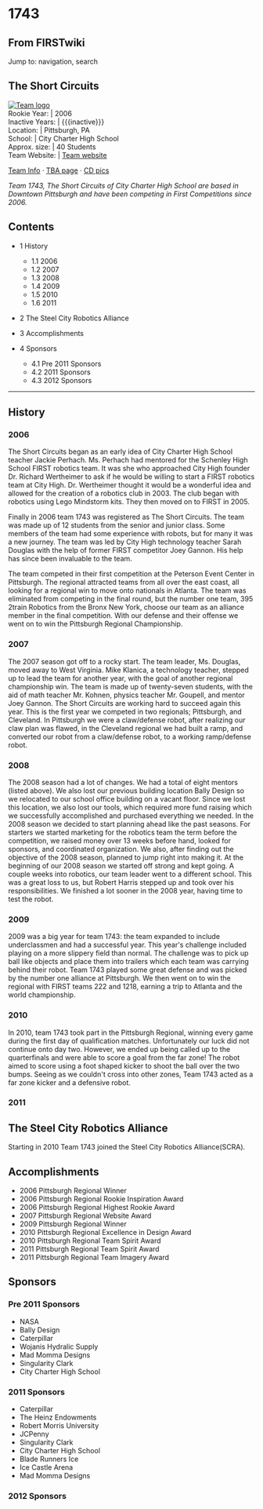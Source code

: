 # 1743

## From FIRSTwiki

Jump to: navigation, search

## The Short Circuits

[![Team logo](/media/3/35/Sclogo.gif)](Image:Sclogo.gif "Team logo")<br>
Rookie Year: | 2006<br>
Inactive Years: | {{{inactive}}}<br>
Location: | Pittsburgh, PA<br>
School: | City Charter High School<br>
Approx. size: | 40 Students<br>
Team Website: | [Team website](http://www.team1743.org/ "http://www.team1743.org/")

[Team Info](http://frclinks.appspot.com/t/1743 "http://frclinks.appspot.com/t/1743") · [TBA page](http://www.thebluealliance.com/team/1743 "http://www.thebluealliance.com/team/1743") · [CD pics](http://www.chiefdelphi.com/media/photos/tags/frc1743 "http://www.chiefdelphi.com/media/photos/tags/frc1743")

_Team 1743, The Short Circuits of City Charter High School are based in Downtown Pittsburgh and have been competing in First Competitions since 2006._

## Contents

- 1 History

  - 1.1 2006
  - 1.2 2007
  - 1.3 2008
  - 1.4 2009
  - 1.5 2010
  - 1.6 2011

- 2 The Steel City Robotics Alliance
- 3 Accomplishments
- 4 Sponsors

  - 4.1 Pre 2011 Sponsors
  - 4.2 2011 Sponsors
  - 4.3 2012 Sponsors

--------------------------------------------------------------------------------

## History

### 2006

The Short Circuits began as an early idea of City Charter High School teacher Jackie Perhach. Ms. Perhach had mentored for the Schenley High School FIRST robotics team. It was she who approached City High founder Dr. Richard Wertheimer to ask if he would be willing to start a FIRST robotics team at City High. Dr. Wertheimer thought it would be a wonderful idea and allowed for the creation of a robotics club in 2003\. The club began with robotics using Lego Mindstorm kits. They then moved on to FIRST in 2005.

Finally in 2006 team 1743 was registered as The Short Circuits. The team was made up of 12 students from the senior and junior class. Some members of the team had some experience with robots, but for many it was a new journey. The team was led by City High technology teacher Sarah Douglas with the help of former FIRST competitor Joey Gannon. His help has since been invaluable to the team.

The team competed in their first competition at the Peterson Event Center in Pittsburgh. The regional attracted teams from all over the east coast, all looking for a regional win to move onto nationals in Atlanta. The team was eliminated from competing in the final round, but the number one team, 395 2train Robotics from the Bronx New York, choose our team as an alliance member in the final competition. With our defense and their offense we went on to win the Pittsburgh Regional Championship.

### 2007

The 2007 season got off to a rocky start. The team leader, Ms. Douglas, moved away to West Virginia. Mike Klanica, a technology teacher, stepped up to lead the team for another year, with the goal of another regional championship win. The team is made up of twenty-seven students, with the aid of math teacher Mr. Kohnen, physics teacher Mr. Goupell, and mentor Joey Gannon. The Short Circuits are working hard to succeed again this year. This is the first year we competed in two regionals; Pittsburgh, and Cleveland. In Pittsburgh we were a claw/defense robot, after realizing our claw plan was flawed, in the Cleveland regional we had built a ramp, and converted our robot from a claw/defense robot, to a working ramp/defense robot.

### 2008

The 2008 season had a lot of changes. We had a total of eight mentors (listed above). We also lost our previous building location Bally Design so we relocated to our school office building on a vacant floor. Since we lost this location, we also lost our tools, which required more fund raising which we successfully accomplished and purchased everything we needed. In the 2008 season we decided to start planning ahead like the past seasons. For starters we started marketing for the robotics team the term before the competition, we raised money over 13 weeks before hand, looked for sponsors, and coordinated organization. We also, after finding out the objective of the 2008 season, planned to jump right into making it. At the beginning of our 2008 season we started off strong and kept going. A couple weeks into robotics, our team leader went to a different school. This was a great loss to us, but Robert Harris stepped up and took over his responsibilities. We finished a lot sooner in the 2008 year, having time to test the robot.

### 2009

2009 was a big year for team 1743: the team expanded to include underclassmen and had a successful year. This year's challenge included playing on a more slippery field than normal. The challenge was to pick up ball like objects and place them into trailers which each team was carrying behind their robot. Team 1743 played some great defense and was picked by the number one alliance at Pittsburgh. We then went on to win the regional with FIRST teams 222 and 1218, earning a trip to Atlanta and the world championship.

### 2010

In 2010, team 1743 took part in the Pittsburgh Regional, winning every game during the first day of qualification matches. Unfortunately our luck did not continue onto day two. However, we ended up being called up to the quarterfinals and were able to score a goal from the far zone! The robot aimed to score using a foot shaped kicker to shoot the ball over the two bumps. Seeing as we couldn't cross into other zones, Team 1743 acted as a far zone kicker and a defensive robot.

### 2011

## The Steel City Robotics Alliance

Starting in 2010 Team 1743 joined the Steel City Robotics Alliance(SCRA).

## Accomplishments

- 2006 Pittsburgh Regional Winner
- 2006 Pittsburgh Regional Rookie Inspiration Award
- 2006 Pittsburgh Regional Highest Rookie Award
- 2007 Pittsburgh Regional Website Award
- 2009 Pittsburgh Regional Winner
- 2010 Pittsburgh Regional Excellence in Design Award
- 2010 Pittsburgh Regional Team Spirit Award
- 2011 Pittsburgh Regional Team Spirit Award
- 2011 Pittsburgh Regional Team Imagery Award

## Sponsors

### Pre 2011 Sponsors

- NASA
- Bally Design
- Caterpillar
- Wojanis Hydralic Supply
- Mad Momma Designs
- Singularity Clark
- City Charter High School

### 2011 Sponsors

- Caterpillar
- The Heinz Endowments
- Robert Morris University
- JCPenny
- Singularity Clark
- City Charter High School
- Blade Runners Ice
- Ice Castle Arena
- Mad Momma Designs

### 2012 Sponsors
